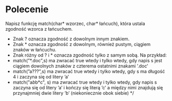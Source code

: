 # Polecenie
Napisz funkcję match(char* wzorzec, char* łańcuch), która ustala zgodność wzorca z łańcuchem.
* Znak ? oznacza zgodność z dowolnym innym znakiem. 
* Znak * oznacza zgodność z dowolnym, również pustym, ciągiem znaków w łańcuchu.
* Znak różny od ? i * oznacza zgodność tylko z samym sobą.
Na przykład:
* match(”*.doc”,s) ma zwracać true wtedy i tylko wtedy, gdy napis s jest ciągiem dowolnych znaków z czterema ostatnimi znakami ’.doc’
* match(”a???”,s) ma zwracać true wtedy i tylko wtedy, gdy s ma długość 4 i zaczyna się od litery ’a’
* match("a*b*b*c", s) ma zwracać true wtedy i tylko wtedy, gdy napis s zaczyna się od litery ’a’ i kończy się literą ’c’ 
    a między nimi znajdują się przynajmniej dwie litery ’b’ (niekoniecznie obok siebie) */
